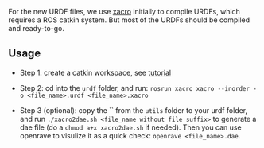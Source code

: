For the new URDF files, we use [xacro]() initially to compile URDFs, which requires a ROS catkin system. But most of the URDFs should be compiled and ready-to-go.

## Usage

- Step 1: create a catkin workspace, see [tutorial](http://wiki.ros.org/catkin/Tutorials/create_a_workspace)

- Step 2: cd into the `urdf` folder, and run: `rosrun xacro xacro --inorder -o <file_name>.urdf <file_name>.xacro`

- Step 3 (optional): copy the `` from the `utils` folder to your urdf folder, and run `./xacro2dae.sh <file_name without file suffix>` to generate a dae file (do a `chmod a+x xacro2dae.sh` if needed). Then you can use openrave to visulize it as a quick check: `openrave <file_name>.dae`.
